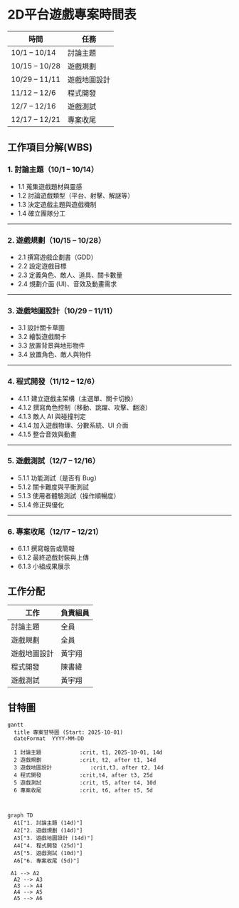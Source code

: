 
# 2D平台遊戲專案時間表

| 時間 | 任務 |
|------|------|
| 10/1 – 10/14 | 討論主題 |
| 10/15 – 10/28 | 遊戲規劃 |
| 10/29 – 11/11 | 遊戲地圖設計 |
| 11/12 – 12/6 | 程式開發 |
| 12/7 – 12/16 | 遊戲測試 |
| 12/17 – 12/21 | 專案收尾 |

## 工作項目分解(WBS)
### 1. 討論主題（10/1 – 10/14）
- 1.1 蒐集遊戲題材與靈感  
- 1.2 討論遊戲類型（平台、射擊、解謎等）  
- 1.3 決定遊戲主題與遊戲機制  
- 1.4 確立團隊分工  

---
### 2. 遊戲規劃（10/15 – 10/28）
- 2.1 撰寫遊戲企劃書（GDD）  
- 2.2 設定遊戲目標  
- 2.3 定義角色、敵人、道具、關卡數量  
- 2.4 規劃介面 (UI)、音效及動畫需求    

---

### 3. 遊戲地圖設計（10/29 – 11/11）
- 3.1 設計關卡草圖
- 3.2 繪製遊戲關卡  
- 3.3 放置背景與地形物件  
- 3.4 放置角色、敵人與物件      

---

### 4. 程式開發（11/12 – 12/6）
- 4.1.1 建立遊戲主架構（主選單、關卡切換）  
- 4.1.2 撰寫角色控制（移動、跳躍、攻擊、翻滾）  
- 4.1.3 敵人 AI 與碰撞判定  
- 4.1.4 加入遊戲物理、分數系統、UI 介面  
- 4.1.5 整合音效與動畫    

---
### 5. 遊戲測試（12/7 – 12/16）
- 5.1.1 功能測試（是否有 Bug）  
- 5.1.2 關卡難度與平衡測試  
- 5.1.3 使用者體驗測試（操作順暢度）  
- 5.1.4 修正與優化  

---

### 6. 專案收尾（12/17 – 12/21）
- 6.1.1 撰寫報告或簡報  
- 6.1.2 最終遊戲封裝與上傳  
- 6.1.3 小組成果展示

## 工作分配
| 工作 | 負責組員 |
|------|------|
| 討論主題 | 全員 |
| 遊戲規劃 | 全員 |
| 遊戲地圖設計 | 黃宇翔 |
| 程式開發 | 陳書緯 |
| 遊戲測試 | 黃宇翔|



## 甘特圖
```mermaid
gantt
  title 專案甘特圖 (Start: 2025-10-01)
  dateFormat  YYYY-MM-DD

  1 討論主題            :crit, t1, 2025-10-01, 14d
  2 遊戲規劃            :crit, t2, after t1, 14d
  3 遊戲地圖設計            :crit,t3, after t2, 14d
  4 程式開發            :crit,t4, after t3, 25d
  5 遊戲測試            :crit, t5, after t4, 10d
  6 專案收尾            :crit, t6, after t5, 5d
```
```mermaid


graph TD
  A1["1. 討論主題 (14d)"]
  A2["2. 遊戲規劃 (14d)"]
  A3["3. 遊戲地圖設計 (14d)"]
  A4["4. 程式開發 (25d)"]
  A5["5. 遊戲測試 (10d)"]
  A6["6. 專案收尾 (5d)"]

 A1 --> A2
  A2 --> A3
  A3 --> A4
  A4 --> A5
  A5 --> A6
